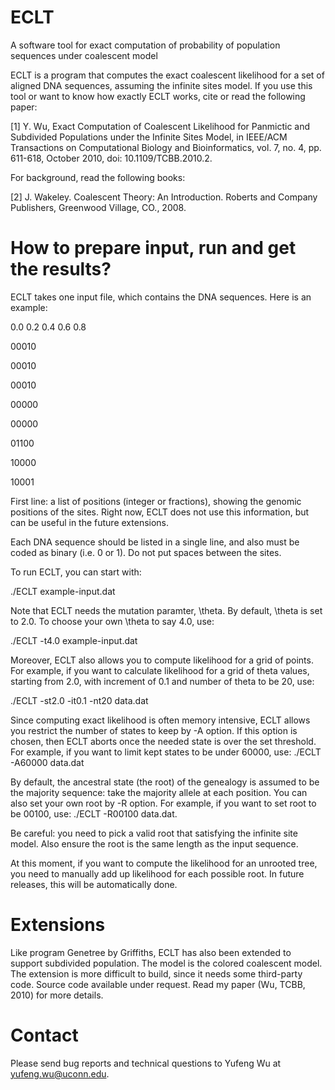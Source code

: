 # ECLT
A software tool for exact computation of probability of population sequences under coalescent model

ECLT is a program that computes the exact coalescent likelihood for a set of aligned DNA sequences, assuming the infinite sites model. If you use this tool or want to know how exactly ECLT works, cite or read the following paper:

[1] Y. Wu, Exact Computation of Coalescent Likelihood for Panmictic and Subdivided Populations under the Infinite Sites Model, in IEEE/ACM Transactions on Computational Biology and Bioinformatics, vol. 7, no. 4, pp. 611-618, October 2010, doi: 10.1109/TCBB.2010.2.

For background, read the following books:

[2] J. Wakeley. Coalescent Theory: An Introduction. Roberts and Company Publishers, Greenwood Village, CO., 2008.

# How to prepare input, run and get the results?

ECLT takes one input file, which contains the DNA sequences. Here is an example: 

0.0  0.2  0.4  0.6 0.8

00010

00010

00010

00000

00000

01100

10000

10001


First line: a list of positions (integer or fractions), showing the genomic positions of the sites. Right now, ECLT does not use this information, but can be useful in the future extensions.

Each DNA sequence should be listed in a single line, and also must be coded as binary (i.e. 0 or 1). Do not put spaces between the sites.

To run ECLT, you can start with:

./ECLT example-input.dat

Note that ECLT needs the mutation paramter, \theta. By default, \theta is set to 2.0. To choose your own \theta to say 4.0, use:

./ECLT -t4.0 example-input.dat

Moreover, ECLT also allows you to compute likelihood for a grid of points. For example, if you want to calculate likelihood for a grid of theta values, starting from 2.0, with increment of 0.1 and number of theta to be 20, use:

./ECLT -st2.0 -it0.1 -nt20 data.dat

Since computing exact likelihood is often memory intensive, ECLT allows you restrict the number of states to keep by -A<k> option. If this option is chosen, then ECLT aborts once the needed state is over the set threshold. For example, if you want to limit kept states to be under 60000, use:
./ECLT -A60000 data.dat

By default, the ancestral state (the root) of the genealogy is assumed to be the majority sequence: take the majority allele at each position. You can also set your own root by -R option. For example, if you want to set root to be 00100, use:
./ECLT -R00100 data.dat.

Be careful: you need to pick a valid root that satisfying the infinite site model. Also ensure the root is the same length as the input sequence.

At this moment, if you want to compute the likelihood for an unrooted tree, you need to manually add up likelihood for each possible root. In future releases, this will be  automatically done.


# Extensions      

Like program Genetree by Griffiths, ECLT has also been extended to support subdivided population. The model is the colored coalescent model.  The extension is more difficult to build, since it needs some third-party code. Source code available under request. Read my paper (Wu, TCBB, 2010) for more details.

# Contact      
Please send bug reports and technical questions to Yufeng Wu at 
<yufeng.wu@uconn.edu>.
